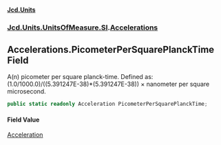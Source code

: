 #### [Jcd.Units](index.md 'index')
### [Jcd.Units.UnitsOfMeasure.SI](Jcd.Units.UnitsOfMeasure.SI.md 'Jcd.Units.UnitsOfMeasure.SI').[Accelerations](Accelerations.md 'Jcd.Units.UnitsOfMeasure.SI.Accelerations')

## Accelerations.PicometerPerSquarePlanckTime Field

A(n) picometer per square planck-time. Defined as: (1.0/1000.0)/((5.391247E-38)*(5.391247E-38)) × nanometer per square microsecond.

```csharp
public static readonly Acceleration PicometerPerSquarePlanckTime;
```

#### Field Value
[Acceleration](Acceleration.md 'Jcd.Units.UnitTypes.Acceleration')